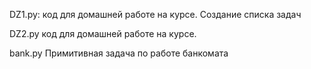 DZ1.py:
код для домашней работе на курсе. Создание списка задач

DZ2.py
код для домашней работе на курсе.

bank.py
Примитивная задача по работе банкомата

